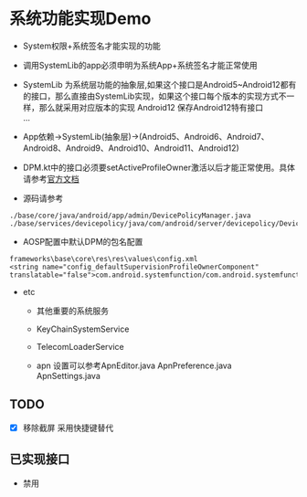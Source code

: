 # 系统功能实现Demo

- System权限+系统签名才能实现的功能  
- 调用SystemLib的app必须申明为系统App+系统签名才能正常使用
- SystemLib 为系统层功能的抽象层,如果这个接口是Android5~Android12都有的接口，那么直接由SystemLib实现，如果这个接口每个版本的实现方式不一样，那么就采用对应版本的实现
Android12 保存Android12特有接口    
...  
- App依赖->SystemLib(抽象层)->(Android5、Android6、Android7、Android8、Android9、Android10、Android11、Android12)
- DPM.kt中的接口必须要setActiveProfileOwner激活以后才能正常使用。具体请参考[官方文档](https://developer.android.com/guide/topics/admin/device-admin)


- 源码请参考
```
./base/core/java/android/app/admin/DevicePolicyManager.java
./base/services/devicepolicy/java/com/android/server/devicepolicy/DevicePolicyManagerService.java
```
- AOSP配置中默认DPM的包名配置
```
frameworks\base\core\res\res\values\config.xml
<string name="config_defaultSupervisionProfileOwnerComponent" translatable="false">com.android.systemfunction/com.android.systemfunction.AdminReceiver</string>
```


- etc
  * 其他重要的系统服务
  * KeyChainSystemService
  * TelecomLoaderService

  * apn 设置可以参考ApnEditor.java ApnPreference.java ApnSettings.java


## TODO
- [x] 移除截屏 采用快捷键替代 


## 已实现接口
- 禁用
